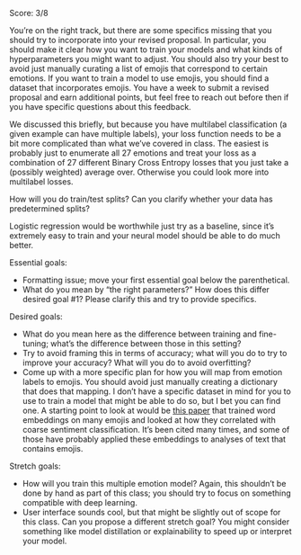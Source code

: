 Score: 3/8

You’re on the right track, but there are some specifics missing that you should try to incorporate into your revised proposal. In particular, you should make it clear how you want to train your models and what kinds of hyperparameters you might want to adjust. You should also try your best to avoid just manually curating a list of emojis that correspond to certain emotions. If you want to train a model to use emojis, you should find a dataset that incorporates emojis. You have a week to submit a revised proposal and earn additional points, but feel free to reach out before then if you have specific questions about this feedback.

We discussed this briefly, but because you have multilabel classification (a given example can have multiple labels), your loss function needs to be a bit more complicated than what we’ve covered in class. The easiest is probably just to enumerate all 27 emotions and treat your loss as a combination of 27 different Binary Cross Entropy losses that you just take a (possibly weighted) average over. Otherwise you could look more into multilabel losses.

How will you do train/test splits? Can you clarify whether your data has predetermined splits?

Logistic regression would be worthwhile just try as a baseline, since it’s extremely easy to train and your neural model should be able to do much better.

Essential goals:
-	Formatting issue; move your first essential goal below the parenthetical.
-	What do you mean by “the right parameters?” How does this differ desired goal #1? Please clarify this and try to provide specifics.

Desired goals:
-	What do you mean here as the difference between training and fine-tuning; what’s the difference between those in this setting?
-	Try to avoid framing this in terms of accuracy; what will you do to try to improve your accuracy? What will you do to avoid overfitting?
-	Come up with a more specific plan for how you will map from emotion labels to emojis. You should avoid just manually creating a dictionary that does that mapping. I don’t have a specific dataset in mind for you to use to train a model that might be able to do so, but I bet you can find one. A starting point to look at would be [this paper](https://paperswithcode.com/paper/emoji2vec-learning-emoji-representations-from) that trained word embeddings on many emojis and looked at how they correlated with coarse sentiment classification. It’s been cited many times, and some of those have probably applied these embeddings to analyses of text that contains emojis.

Stretch goals:
-	How will you train this multiple emotion model? Again, this shouldn’t be done by hand as part of this class; you should try to focus on something compatible with deep learning.
-	User interface sounds cool, but that might be slightly out of scope for this class. Can you propose a different stretch goal? You might consider something like model distillation or explainability to speed up or interpret your model.
